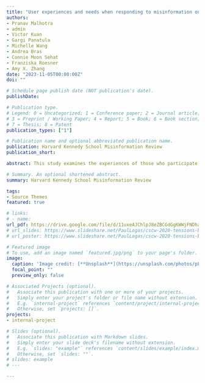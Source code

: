 ```yaml
---
title: "User experiences and needs when responding to misinformation on social media"
authors:
- Pranav Malhotra
- admin
- Victor Kuan
- Gargi Panatula
- Michelle Wang
- Andrea Bras
- Connie Moon Sehat
- Franziska Roesner
- Amy X. Zhang
date: "2023-11-05T00:00:00Z"
doi: ""

# Schedule page publish date (NOT publication's date).
publishDate: 

# Publication type.
# Legend: 0 = Uncategorized; 1 = Conference paper; 2 = Journal article;
# 3 = Preprint / Working Paper; 4 = Report; 5 = Book; 6 = Book section;
# 7 = Thesis; 8 = Patent
publication_types: ["1"]

# Publication name and optional abbreviated publication name.
publication: Harvard Kennedy School Misinformation Review
publication_short: 

abstract: This study examines the experiences of those who participate in bottom-up user-led responses to misinformation on social media and outlines how they can be better supported via software tools. Findings show that users desire support tools designed to minimize time and effort in identifying misinformation and provide tailored suggestions for crafting responses to misinformation that account for emotional and relational context. Academics and practitioners interested in designing misinformation interventions that harness user participation can draw upon these findings.

# Summary. An optional shortened abstract.
summary: Harvard Kennedy School Misinformation Review

tags:
- Source Themes
featured: true

# links:
# - name:
url_pdf: https://drive.google.com/file/d/11uxeAJChlpJ8eZBCGdGgKWWjFNDhaI8p/view?usp=sharing
# url_slides: https://www.slideshare.net/PaulLogas/cscw-2020-tensions-between-access-and-control-in-makerspaces
# url_poster: https://www.slideshare.net/PaulLogas/cscw-2020-tensions-between-access-and-control-in-makerspaces

# Featured image
# To use, add an image named `featured.jpg/png` to your page's folder. 
image:
  caption: 'Image credit: [**Unsplash**](https://unsplash.com/photos/pLCdAaMFLTE)'
  focal_point: ""
  preview_only: false

# Associated Projects (optional).
#   Associate this publication with one or more of your projects.
#   Simply enter your project's folder or file name without extension.
#   E.g. `internal-project` references `content/project/internal-project/index.md`.
#   Otherwise, set `projects: []`.
projects:
- internal-project

# Slides (optional).
#   Associate this publication with Markdown slides.
#   Simply enter your slide deck's filename without extension.
#   E.g. `slides: "example"` references `content/slides/example/index.md`.
#   Otherwise, set `slides: ""`.
# slides: example
# ---

---
```

